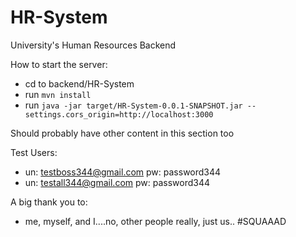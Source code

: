 
HR-System
===============
University's Human Resources Backend

How to start the server:
* cd to backend/HR-System
* run `mvn install`
* run `java -jar target/HR-System-0.0.1-SNAPSHOT.jar --settings.cors_origin=http://localhost:3000`

Should probably have other content in this section too

Test Users:
* un: testboss344@gmail.com pw: password344
* un: testall344@gmail.com  pw: password344

A big thank you to:
* me, myself, and I....no, other people really, just us.. #SQUAAAD
